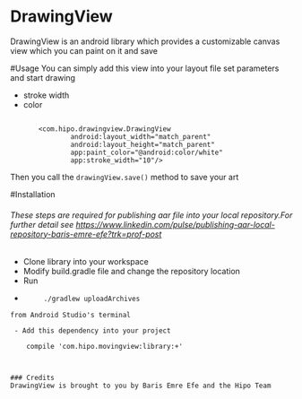 # DrawingView

DrawingView is an android library which provides a customizable canvas view which you can paint on it and save



#Usage
You can simply add this view into your layout file set parameters and start drawing

  - stroke width
  - color

```

       <com.hipo.drawingview.DrawingView
               android:layout_width="match_parent"
               android:layout_height="match_parent"
               app:paint_color="@android:color/white"
               app:stroke_width="10"/>
```

Then you call the ```
                          drawingView.save()
                  ``` method to save your art


#Installation
###### These steps are required for publishing aar file into your local repository.For further detail see https://www.linkedin.com/pulse/publishing-aar-local-repository-baris-emre-efe?trk=prof-post
 - Clone library into your workspace
 - Modify build.gradle file and change the repository location
 - Run
 - ```sh
        ./gradlew uploadArchives
```
from Android Studio's terminal

 - Add this dependency into your project
   ```
        compile 'com.hipo.movingview:library:+'
```


### Credits
DrawingView is brought to you by Baris Emre Efe and the Hipo Team


